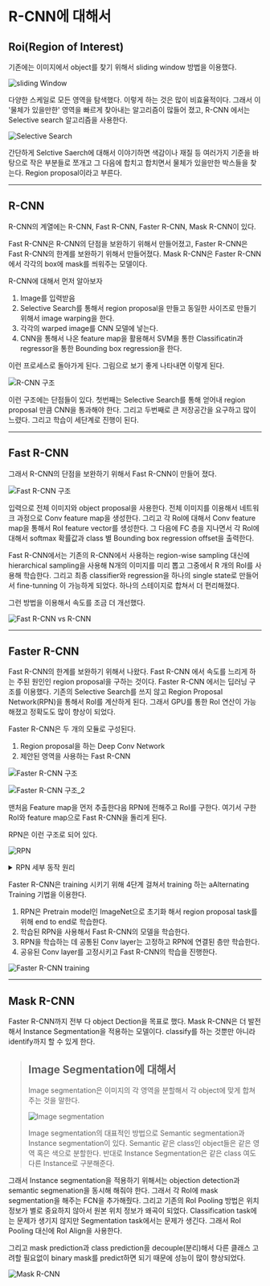 # R-CNN에 대해서

## Roi(Region of Interest)

기존에는 이미지에서 object를 찾기 위해서 sliding window 방법을 이용했다.

![sliding Window](https://img1.daumcdn.net/thumb/R1280x0/?scode=mtistory2&fname=https%3A%2F%2Fblog.kakaocdn.net%2Fdn%2FwYMa4%2FbtqA6pruEvn%2FJJGkGhvMK2yIw1pVzKNGtk%2Fimg.png)

다양한 스케일로 모든 영역을 탐색했다. 이렇게 하는 것은 많이 비효율적이다. 그래서 이 '물체가 있을만한' 영역을 빠르게 찾아내는 알고리즘이 많들어 졌고, R-CNN 에서는 Selective search 알고리즘을 사용한다.

![Selective Search](https://mblogthumb-phinf.pstatic.net/MjAxNzAxMjRfMTQg/MDAxNDg1MjE5Mzk5NzI1.Jt_x39NqH2TeqKploHtfTH79scWdJgFXV4zHRV2NvfQg.D9DOiADp4yM1XGyzk3Kkx6MuAjfqUu2ekTRerzc9nsMg.PNG.laonple/selective.png?type=w2)

간단하게 Selctive Saerch에 대해서 이야기하면 색감이나 재질 등 여러가지 기준을 바탕으로 작은 부분들로 쪼개고 그 다음에 합치고 합치면서 물체가 있을만한 박스들을 찾는다. Region proposal이라고 부른다.

----
## R-CNN

R-CNN의 계열에는 R-CNN, Fast R-CNN, Faster R-CNN, Mask R-CNN이 있다.

Fast R-CNN은 R-CNN의 단점을 보완하기 위해서 만들어졌고, Faster R-CNN은 Fast R-CNN의 한계를 보완하기 위해서 만들어졌다. Mask R-CNN은 Faster R-CNN에서 각각의 box에 mask를 씌워주는 모델이다.

R-CNN에 대해서 먼저 알아보자

1. Image를 입력받음
2. Selective Search를 통해서 region proposal을 만들고 동일한 사이즈로 만들기 위해서 image warping을 한다.
3. 각각의 warped image를 CNN 모델에 넣는다.
4. CNN을 통해서 나온 feature map을 활용해서 SVM을 통한 Classificatin과 regressor을 통한 Bounding box regression을 한다.

이런 프로세스로 돌아가게 된다. 그림으로 보기 좋게 나타내면 이렇게 된다.

![R-CNN 구조](https://img1.daumcdn.net/thumb/R1280x0/?scode=mtistory2&fname=https%3A%2F%2Fblog.kakaocdn.net%2Fdn%2FbdmFi2%2FbtqAQ38E2v3%2FJMXznsWZsX3YQAuTkKtpWK%2Fimg.png)

이런 구조에는 단점들이 있다. 첫번째는 Selective Search를 통해 얻어내 region proposal 만큼 CNN을 통과해야 한다. 그리고 두번째로 큰 저장공간을 요구하고 많이 느렸다. 그리고 학습이 세단계로 진행이 된다.

---
## Fast R-CNN

그래서 R-CNN의 단점을 보완하기 위해서 Fast R-CNN이 만들어 졌다.

![Fast R-CNN 구조](https://i.imgur.com/G0hwkMF.png)

입력으로 전체 이미지와 object proposal을 사용한다. 전체 이미지를 이용해서 네트워크 과정으로 Conv feature map을 생성한다. 그리고 각 RoI에 대해서 Conv feature map을 통해서 RoI feature vector를 생성한다. 그 다음에 FC 층을 지나면서 각 RoI에 대해서 softmax 확률값과 class 별 Bounding box regression offset을 출력한다. 

Fast R-CNN에서는 기존의 R-CNN에서 사용하는 region-wise sampling 대신에 hierarchical sampling을 사용해 N개의 이미지를 미리 뽑고 그중에서 R 개의 RoI를 사용해 학습한다. 그리고 최종 classifier와 regression을 하나의 single state로 만들어서 fine-tunning 이 가능하게 되었다. 하나의 스테이지로 합쳐서 더 편리해졌다.

그런 방법을 이용해서 속도를 조금 더 개선했다.

![Fast R-CNN vs R-CNN](https://i.imgur.com/gYKd37p.png)

----
## Faster R-CNN

Fast R-CNN의 한계를 보완하기 위해서 나왔다. Fast R-CNN 에서 속도를 느리게 하는 주된 원인인 region proposal을 구하는 것이다. Faster R-CNN 에서는 딥러닝 구조를 이용했다. 기존의 Selective Search를 쓰지 않고 Region Proposal Network(RPN)을 통해서 RoI를 계산하게 된다. 그래서 GPU를 통한 RoI 연산이 가능해졌고 정확도도 많이 향상이 되었다.

Faster R-CNN은 두 개의 모듈로 구성된다.

1. Region proposal을 하는 Deep Conv Network
2. 제안된 영역을 사용하는 Fast R-CNN

![Faster R-CNN 구조](https://www.researchgate.net/profile/Zhipeng_Deng/publication/324903264/figure/fig2/AS:640145124499471@1529633899620/The-architecture-of-Faster-R-CNN.png)

![Faster R-CNN 구조_2](https://img1.daumcdn.net/thumb/R1280x0/?scode=mtistory2&fname=https%3A%2F%2Fblog.kakaocdn.net%2Fdn%2FbUjRYz%2FbtqAWb0p8cv%2Fdx8Ky33sdZtb2RKQ8sQxZK%2Fimg.png)

맨처음 Feature map을 먼저 추출한다음 RPN에 전해주고 RoI를 구한다. 여기서 구한 RoI와 feature map으로 Fast R-CNN을 돌리게 된다.

RPN은 이런 구조로 되어 있다.

![RPN](https://img1.daumcdn.net/thumb/R1280x0/?scode=mtistory2&fname=https%3A%2F%2Fblog.kakaocdn.net%2Fdn%2Fb7xNNb%2FbtqAYHyrFDU%2FJDkko5dBYTMzZV96AcpakK%2Fimg.png)

<details>
<summary> RPN 세부 동작 원리 </summary>
<div markdown="1">

1. CNN을 통해 뽑아낸 피쳐 맵을 입력으로 받습니다. 이 때, 피쳐맵의 크기를 H x W x C로 잡습니다. 각각 가로, 세로, 체널 수 입니다.

2. 피쳐맵에 3x3 컨볼루션을 256 혹은 512 체널만큼 수행합니다. 위 그림에서 intermediate layer에 해당합니다. 이 때, padding을 1로 설정해주어 H x W가 보존될 수 있도록 해줍니다. intermediate layer 수행 결과 H x W x 256 or H x W x 512 크기의 두 번째 피쳐 맵을 얻습니다.

3. 두 번째 피쳐맵을 입력 받아서 classification과 bounding box regression 예측 값을 계산해주어야 합니다. 이 때 주의해야할 점은 Fully Connected Layer가 아니라 1 x 1 컨볼루션을 이용하여 계산하는 Fully Convolution Network의 특징을 갖습니다. 이는 입력 이미지의 크기에 상관없이 동작할 수 있도록 하기 위함이다.

4. 먼저 Classification을 수행하기 위해서 1 x 1 컨볼루션을 (2(오브젝트 인지 아닌지 나타내는 지표 수) x 9(앵커 개수)) 체널 수 만큼 수행해주며, 그 결과로 H x W x 18 크기의 피쳐맵을 얻습니다. H x W 상의 하나의 인덱스는 피쳐맵 상의 좌표를 의미하고, 그 아래 18개의 체널은 각각 해당 좌표를 앵커로 삼아 k개의 앵커 박스들이 object인지 아닌지에 대한 예측 값을 담고 있습니다. 즉, 한번의 1x1 컨볼루션으로 H x W 개의 앵커 좌표들에 대한 예측을 모두 수행한 것입니다. 이제 이 값들을 적절히 reshape 해준 다음 Softmax를 적용하여 해당 앵커가 오브젝트일 확률 값을 얻습니다.

5. 두 번째로 Bounding Box Regression 예측 값을 얻기 위한 1 x 1 컨볼루션을 (4 x 9) 체널 수 만큼 수행합니다. 리그레션이기 때문에 결과로 얻은 값을 그대로 사용합니다.

6. 이제 앞서 얻은 값들로 RoI를 계산해야합니다. 먼저 Classification을 통해서 얻은 물체일 확률 값들을 정렬한 다음, 높은 순으로 K개의 앵커만 추려냅니다. 그 다음 K개의 앵커들에 각각 Bounding box regression을 적용해줍니다. 그 다음 Non-Maximum-Suppression을 적용하여 RoI을 구해줍니다.

</div>
</details>

Faster R-CNN은 training 시키기 위해 4단계 걸쳐서 training 하는 aAlternating Training 기법을 이용한다.

1. RPN은 Pretrain model인 ImageNet으로 초기화 해서 region proposal task를 위해 end to end로 학습한다.
2. 학습된 RPN을 사용해서 Fast R-CNN의 모델을 학습한다.
3. RPN을 학습하는 데 공통된 Conv layer는 고정하고 RPN에 연결된 층만 학습한다.
4. 공유된 Conv layer를 고정시키고 Fast R-CNN의 학습을 진행한다.

![Faster R-CNN training](https://i.imgur.com/xYCyHKY.png)

----
## Mask R-CNN

Faster R-CNN까지 전부 다 object Dection을 목표로 했다. Mask R-CNN은 더 발전해서 Instance Segmentation을 적용하는 모델이다. classify를 하는 것뿐만 아니라 identify까지 할 수 있게 한다.

> ## Image Segmentation에 대해서
>
> Image segmentation은 이미지의 각 영역을 분할해서 각 object에 맞게 합쳐주는 것을 말한다.
>
> ![Image segmentation](https://img1.daumcdn.net/thumb/R1280x0/?scode=mtistory2&fname=https%3A%2F%2Fblog.kakaocdn.net%2Fdn%2FpaJ7s%2FbtqB2vpB4BG%2FTu057OIbPZdBJwK3IfPGK0%2Fimg.png)
>
> Image segmentation의 대표적인 방법으로 Semantic segmentation과 Instance segmentation이 있다. Semantic 같은 class인 object들은 같은 영역 혹은 색으로 분할한다. 반대로 Instance Segmentation은 같은 class 여도 다른 Instance로 구분해준다. 

그래서  Instance segmentation을 적용하기 위해서는 objection detection과 semantic segmenation을 동시해 해줘야 한다. 그래서 각 RoI에 mask segmentation을 해주는 FCN을 추가해줬다. 그리고 기존의 RoI Pooling 방법은 위치 정보가 별로 중요하지 않아서 원본 위치 정보가 왜곡이 되었다. Classification task에는 문제가 생기지 않지만  Segmentation task에서는 문제가 생긴다. 그래서 RoI Pooling 대신에 RoI Align을 사용한다.

그리고 mask prediction과 class prediction을 decouple(분리)해서 다른 클래스 고려할 필요없이 binary mask를 predict하면 되기 때문에 성능이 많이 향상되었다.

![Mask R-CNN](https://t1.daumcdn.net/cfile/tistory/9906504F5BD9338E0D)